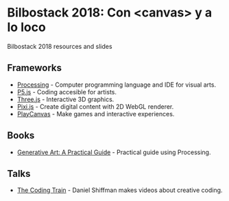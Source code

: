 # Bilbostack 2018: Con &lt;canvas> y a lo loco
Bilbostack 2018 resources and slides

## Frameworks
- [Processing](https://processing.org) - Computer programming language and IDE for visual arts.
- [P5.js](https://p5js.org/) - Coding accesible for artists.
- [Three.js](https://threejs.org/) - Interactive 3D graphics.
- [Pixi.js](http://www.pixijs.com/) - Create digital content with 2D WebGL renderer.
- [PlayCanvas](https://playcanvas.com/) - Make games and interactive experiences.

## Books
- [Generative Art: A Practical Guide](http://zenbullets.com/book.php) - Practical guide using Processing.

## Talks
- [The Coding Train](https://www.youtube.com/user/shiffman) - Daniel Shiffman makes videos about creative coding.
